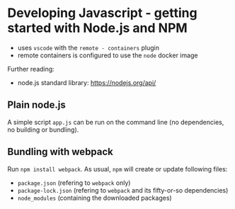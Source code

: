 # Developing Javascript - getting started with Node.js and NPM

- uses `vscode` with the `remote - containers` plugin
- remote containers is configured to use the `node` docker image

Further reading:
- node.js standard library: https://nodejs.org/api/

## Plain node.js

A simple script `app.js` can be run on the command line (no dependencies, no building or bundling).

## Bundling with webpack

Run `npm install webpack`. As usual, `npm` will create or update following files:
- `package.json` (refering to `webpack` only)
- `package-lock.json` (refering to `webpack` and its fifty-or-so dependencies)
- `node_modules` (containing the downloaded packages)
